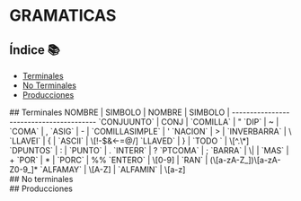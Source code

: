 GRAMATICAS
=================

## Índice 📚
- [Terminales](#terminales)
- [No Terminales](#noterminales)
- [Producciones](#producciones)

<div id='terminales'/>
## Terminales
NOMBRE | SIMBOLO |  NOMBRE | SIMBOLO |
----------------------------------------
`CONJUUNTO`  | CONJ | `COMILLA` | " 
`DIP`        |   ~  | `COMA`    | ,
`ASIG`       |  -    | `COMILLASIMPLE` | '
`NACION`     |  >   | `INVERBARRA`    | \
`LLAVEI`    | {     | `ASCII`   | \[!-$&<-=@/]
`LLAVED`    | }      | `TODO `  | \[^.\*]
`DPUNTOS`   | :   | `PUNTO` | .
`INTERR` | ?  `PTCOMA` | ;
`BARRA` | \|  | `MAS` | +
`POR`   |  *  | `PORC` | %%
`ENTERO`  | \[0-9]  |  `RAN` | (\[a-zA-Z_])\[a-zA-Z0-9_]* 
`ALFAMAY` | \[A-Z]   | `ALFAMIN`  | \[a-z]

<div id='no terminales'/>
## No terminales

<div id='producciones'/>
## Producciones


